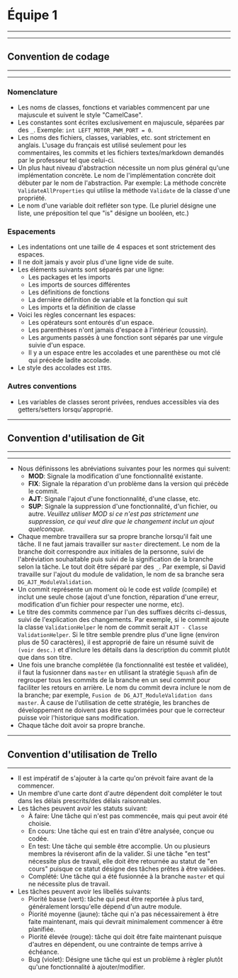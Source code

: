 # Équipe 1
------
------
## Convention de codage
------
------
### Nomenclature
* Les noms de classes, fonctions et variables commencent par une majuscule et suivent le style "CamelCase".
* Les constantes sont écrites exclusivement en majuscule, séparées par des `_`. Exemple: `int LEFT_MOTOR_PWM_PORT = 0`.
* Les noms des fichiers, classes, variables, etc. sont strictement en anglais. L'usage du français est utilisé seulement pour les commentaires, les commits et les fichiers textes/markdown demandés par le professeur tel que celui-ci.
* Un plus haut niveau d'abstraction nécessite un nom plus général qu'une implémentation concrète. Le nom de l'implémentation concrète doit débuter par le nom de l'abstraction. Par exemple: La méthode concrète `ValidateAllProperties` qui utilise la méthode `Validate` de la classe d'une propriété.
* Le nom d'une variable doit refléter son type. (Le pluriel désigne une liste, une préposition tel que "is" désigne un booléen, etc.)
### Espacements
* Les indentations ont une taille de 4 espaces et sont strictement des espaces.
* Il ne doit jamais y avoir plus d'une ligne vide de suite.
* Les éléments suivants sont séparés par une ligne: 
    * Les packages et les imports
    * Les imports de sources différentes
    * Les définitions de fonctions
    * La dernière définition de variable et la fonction qui suit
    * Les imports et la définition de classe
* Voici les règles concernant les espaces: 
    * Les opérateurs sont entourés d'un espace.
    * Les parenthèses n'ont jamais d'espace à l'intérieur (coussin).
    * Les arguments passés à une fonction sont séparés par une virgule suivie d'un espace.
    * Il y a un espace entre les accolades et une parenthèse ou mot clé qui précède ladite accolade.
* Le style des accolades est `1TBS`.
### Autres conventions
* Les variables de classes seront privées, rendues accessibles via des getters/setters lorsqu'approprié. 
------
## Convention d'utilisation de Git
------
------
* Nous définissons les abréviations suivantes pour les normes qui suivent:
    * **MOD**: Signale la modification d'une fonctionnalité existante.
    * **FIX**: Signale la réparation d'un problème dans la version qui précède le commit.
    * **AJT**: Signale l'ajout d'une fonctionnalité, d'une classe, etc.
    * **SUP**: Signale la suppression d'une fonctionnalité, d'un fichier, ou autre. *Veuillez utiliser MOD si ce n'est pas strictement une suppression, ce qui veut dire que le changement inclut un ajout quelconque.*
* Chaque membre travaillera sur sa propre branche lorsqu'il fait une tâche. Il ne faut jamais travailler sur `master` directement. Le nom de la branche doit correspondre aux initiales de la personne, suivi de l'abréviation souhaitable puis suivi de la signification de la branche selon la tâche. Le tout doit être séparé par des `_`. Par exemple, si David travaille sur l'ajout du module de validation, le nom de sa branche sera `DG_AJT_ModuleValidation`.
* Un commit représente un moment où le code est *valide* (compile) et inclut une seule chose (ajout d'une fonction, réparation d'une erreur, modification d'un fichier pour respecter une norme, etc). 
* Le titre des commits commence par l'un des suffixes décrits ci-dessus, suivi de l'explication des changements. Par exemple, si le commit ajoute la classe `ValidationHelper` le nom de commit serait `AJT - Classe ValidationHelper`. Si le titre semble prendre plus d'une ligne (environ plus de 50 caractères), il est approprié de faire un résumé suivit de `(voir desc.)` et d'inclure les détails dans la description du commit plutôt que dans son titre. 
* Une fois une branche complétée (la fonctionnalité est testée et validée), il faut la fusionner dans `master` en utilisant la stratégie `Squash` afin de regrouper tous les commits de la branche en un seul commit pour faciliter les retours en arrière. Le nom du commit devra inclure le nom de la branche; par exemple, `Fusion de DG_AJT_ModuleValidation dans master`. À cause de l'utilisation de cette stratégie, les branches de développement ne doivent pas être supprimées pour que le correcteur puisse voir l'historique sans modification.
* Chaque tâche doit avoir sa propre branche.
------
## Convention d'utilisation de Trello
------
* Il est impératif de s'ajouter à la carte qu'on prévoit faire avant de la commencer.
* Un membre d'une carte dont d'autre dépendent doit compléter le tout dans les délais prescrits/des délais raisonnables.
* Les tâches peuvent avoir les statuts suivant:
    * À faire: Une tâche qui n'est pas commencée, mais qui peut avoir été choisie.
    * En cours: Une tâche qui est en train d'être analysée, conçue ou codée.
    * En test: Une tâche qui semble être accomplie. Un ou plusieurs membres la réviseront afin de la valider. Si une tâche "en test" nécessite plus de travail, elle doit être retournée au statut de "en cours" puisque ce statut désigne des tâches prêtes à être validées.
    * Complété: Une tâche qui a été fusionnée à la branche `master` et qui ne nécessite plus de travail.
* Les tâches peuvent avoir les libellés suivants:
    * Piorité basse (vert): tâche qui peut être reportée à plus tard, généralement lorsqu'elle dépend d'un autre module.
    * Piorité moyenne (jaune): tâche qui n'a pas nécessairement à être faite maintenant, mais qui devrait minimalement commencer à être planifiée.
    * Piorité élevée (rouge): tâche qui doit être faite maintenant puisque d'autres en dépendent, ou une contrainte de temps arrive à échéance.
    * Bug (violet): Désigne une tâche qui est un problème à règler plutôt qu'une fonctionnalité à ajouter/modifier.
